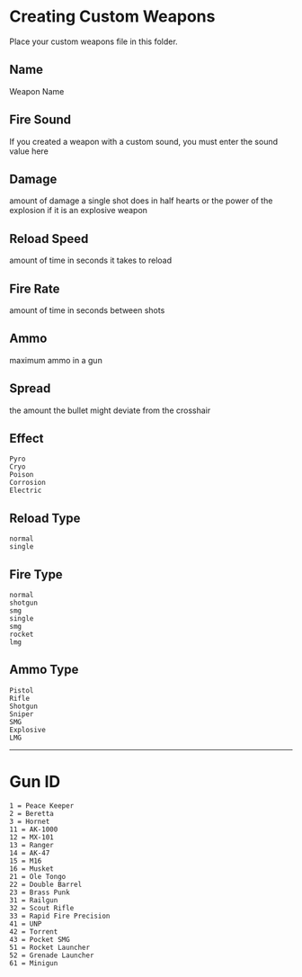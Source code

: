 # Creating Custom Weapons
Place your custom weapons file in this folder.

## Name
Weapon Name

## Fire Sound
If you created a weapon with a custom sound, you must enter the sound value here

## Damage
amount of damage a single shot does in half hearts or the power of the explosion if it is an explosive weapon

## Reload Speed
amount of time in seconds it takes to reload

## Fire Rate
amount of time in seconds between shots

## Ammo
maximum ammo in a gun

## Spread
the amount the bullet might deviate from the crosshair

## Effect
    Pyro
    Cryo
    Poison
    Corrosion
    Electric

## Reload Type
    normal
    single

## Fire Type
    normal
    shotgun
    smg
    single
    smg
    rocket
    lmg

## Ammo Type
    Pistol
    Rifle
    Shotgun
    Sniper
    SMG
    Explosive
    LMG

<hr>

# Gun ID
    1 = Peace Keeper
    2 = Beretta
    3 = Hornet
    11 = AK-1000
    12 = MX-101
    13 = Ranger
    14 = AK-47
    15 = M16
    16 = Musket
    21 = Ole Tongo
    22 = Double Barrel
    23 = Brass Punk
    31 = Railgun
    32 = Scout Rifle
    33 = Rapid Fire Precision
    41 = UNP
    42 = Torrent
    43 = Pocket SMG
    51 = Rocket Launcher
    52 = Grenade Launcher
    61 = Minigun
